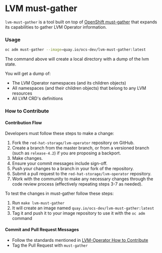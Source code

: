 LVM must-gather
=================

`lvm-must-gather` is a tool built on top of [OpenShift must-gather](https://github.com/openshift/must-gather)
that expands its capabilities to gather LVM Operator information.

### Usage
```sh
oc adm must-gather --image=quay.io/ocs-dev/lvm-must-gather:latest
```

The command above will create a local directory with a dump of the lvm state.

You will get a dump of:
- The LVM Operator namespaces (and its children objects)
- All namespaces (and their children objects) that belong to any LVM resources
- All LVM CRD's definitions


### How to Contribute

#### Contribution Flow
Developers must follow these steps to make a change:
1. Fork the `red-hat-storage/lvm-operator` repository on GitHub.
2. Create a branch from the master branch, or from a versioned branch (such
   as `release-4.2`) if you are proposing a backport.
3. Make changes.
4. Ensure your commit messages include sign-off.
5. Push your changes to a branch in your fork of the repository.
6. Submit a pull request to the `red-hat-storage/lvm-operator` repository.
7. Work with the community to make any necessary changes through the code
   review process (effectively repeating steps 3-7 as needed).

To test the changes in must-gather follow these steps:
1. Run `make lvm-must-gather`
2. It will create an image named `quay.io/ocs-dev/lvm-must-gather:latest`
3. Tag it and push it to your image repository to use it with the `oc adm` command

#### Commit and Pull Request Messages

- Follow the standards mentioned in [LVM-Operator How to Contribute](./../CONTRIBUTING.md)
- Tag the Pull Request with `must-gather`
